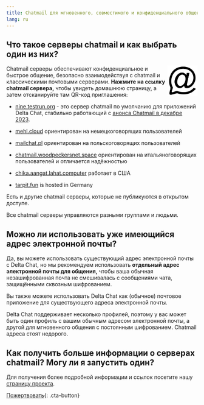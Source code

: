 ```yaml
---
title: Chatmail для мгновенного, совместимого и конфиденциального общения
lang: ru
---
```



## Что такое серверы chatmail и как выбрать один из них? 

<img alt="Chatmail logo" src="../assets/logos/chatmail.svg" width="80" style="float:right;" />

Chatmail серверы обеспечивают конфиденциальное и быстрое общение, 
безопасно взаимодействуя с chatmail и классическими почтовыми серверами. 
**Нажмите на ссылку chatmail сервера,** чтобы увидеть домашнюю страницу, а затем отсканируйте там QR-код приглашения: 

- [nine.testrun.org](https://nine.testrun.org) - это сервер chatmail по умолчанию
  для приложений Delta Chat, стабильно работающий с [анонса Chatmail в декабре 2023](https://delta.chat/en/2023-12-13-chatmail).

- [mehl.cloud](https://mehl.cloud) ориентирован на немецкоговорящих
  пользователей 

- [mailchat.pl](https://mailchat.pl) ориентирован на польскоговорящих пользователей

- [chatmail.woodpeckersnet.space](https://chatmail.woodpeckersnest.space/)
  ориентирован на итальяноговорящих пользователей и отличается надёжностью 

- [chika.aangat.lahat.computer](https://chika.aangat.lahat.computer/)
  работает в США

- [tarpit.fun](https://tarpit.fun) is hosted in Germany

Есть и другие chatmail серверы, которые не публикуются в открытом доступе.

Все chatmail серверы управляются разными группами и людьми.


## Можно ли использовать уже имеющийся адрес электронной почты?

Да, вы можете использовать существующий адрес электронной почты с Delta Chat,
но мы рекомендуем использовать **отдельный адрес электронной почты для общения,**
чтобы ваша обычная незашифрованная почта не смешивалась 
с сообщениями чата, защищёнными сквозным шифрованием. 

Вы также можете использовать Delta Chat как (обычное) почтовое приложение для существующего адреса электронной почты. 

Delta Chat поддерживает несколько профилей, поэтому у вас может быть 
один профиль с вашим обычным адресом электронной почты,
а другой для мгновенного общения с постоянным шифрованием. 
Chatmail адреса стоят недорого. 

## Как получить больше информации о серверах chatmail? Могу ли я запустить один?

Для получения более подробной информации и ссылок посетите нашу [страницу проекта](https://chatmail.at).

[Пожертвовать](donate){: .cta-button}
